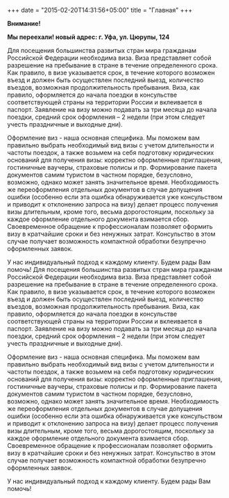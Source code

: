 +++
date = "2015-02-20T14:31:56+05:00"
title = "Главная"
+++

**Внимание!**

**Мы переехали! 
новый адрес: г. Уфа, ул. Цюрупы, 124**

Для посещения большинства развитых стран мира гражданам Российской Федерации необходима виза. 
Виза представляет собой разрешение на пребывание в стране в течение определенного срока. Как правило, в визе указывается срок, в течение которого возможен въезд и должен быть осуществлен последний выезд, количество въездов, возможная продолжительность пребывания. Виза, как правило, оформляется до начала поездки в консульстве соответствующей страны на территории России и вклеивается в паспорт.
Заявление на визу можно  подавать за три месяца до начала поездки, средний срок оформления – 2 недели (при этом следует учесть праздничные и выходные дни).

Оформление виз  - наша основная специфика. Мы поможем вам правильно выбрать необходимый вид визы с учетом длительности и частоты поездок, а также возьмем на себя подготовку юридических оснований для получения визы: корректно оформленные приглашения, гостиничные ваучеры, страховые полисы и пр. Формирование пакета документов самим туристом в частном порядке, безусловно, возможно, однако может занять значительное время. Необходимость же переоформления отдельных документов в случае допущения ошибки (особенно если эта ошибка обнаруживается уже консульством и приводит к отклонению запроса на визу) делает процесс получения визы длительным, кроме того, весьма дорогостоящим, поскольку за каждое оформление отдельного документа взимается сбор.
Своевременное обращение к профессионалам позволяет оформить визу в кратчайшие сроки и без ненужных затрат. Консульство в этом случае получает возможность компактной обработки безупречно оформленных заявок.

У нас индивидуальный подход к каждому клиенту. Будем рады Вам помочь!
Для посещения большинства развитых стран мира гражданам Российской Федерации необходима виза. 
Виза представляет собой разрешение на пребывание в стране в течение определенного срока. Как правило, в визе указывается срок, в течение которого возможен въезд и должен быть осуществлен последний выезд, количество въездов, возможная продолжительность пребывания. Виза, как правило, оформляется до начала поездки в консульстве соответствующей страны на территории России и вклеивается в паспорт.
Заявление на визу можно  подавать за три месяца до начала поездки, средний срок оформления – 2 недели (при этом следует учесть праздничные и выходные дни).

Оформление виз  - наша основная специфика. Мы поможем вам правильно выбрать необходимый вид визы с учетом длительности и частоты поездок, а также возьмем на себя подготовку юридических оснований для получения визы: корректно оформленные приглашения, гостиничные ваучеры, страховые полисы и пр. Формирование пакета документов самим туристом в частном порядке, безусловно, возможно, однако может занять значительное время. Необходимость же переоформления отдельных документов в случае допущения ошибки (особенно если эта ошибка обнаруживается уже консульством и приводит к отклонению запроса на визу) делает процесс получения визы длительным, кроме того, весьма дорогостоящим, поскольку за каждое оформление отдельного документа взимается сбор.
Своевременное обращение к профессионалам позволяет оформить визу в кратчайшие сроки и без ненужных затрат. Консульство в этом случае получает возможность компактной обработки безупречно оформленных заявок.

У нас индивидуальный подход к каждому клиенту. Будем рады Вам помочь!
